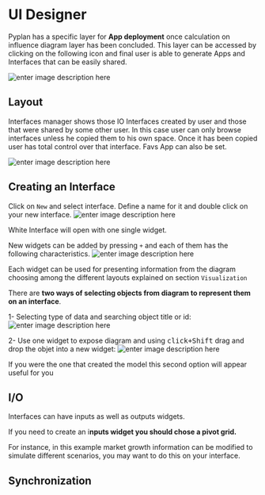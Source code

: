 
# UI Designer
Pyplan has a specific layer for **App deployment** once calculation on influence diagram layer has been concluded.
This layer can be accessed by clicking on the following icon and final user is able to generate Apps and Interfaces that can be easily shared.

![enter image description here](http://img.pyplan.org/UI_interfaces.png)
## Layout
Interfaces manager shows those IO Interfaces created by user and those that were  shared by some other user. In this case user can only browse interfaces unless he copied them to his own space.
Once it has been copied user has total control over that interface.
Favs App can also be set.

![enter image description here](http://img.pyplan.org/Ui_layout.png)

## Creating an Interface
Click on `New` and select interface. 
Define a name for it and double click on your new interface.
![enter image description here](http://img.pyplan.org/Ui_new_interface.png)

White Interface will open with one single widget.

New widgets can be added by pressing `+` and each of  them has the following characteristics.
![enter image description here](http://img.pyplan.org/Ui_blanck_interface.png)

Each widget can be used for presenting information from the diagram choosing among the different layouts explained on section  `Visualization` 

There are **two ways of selecting objects from diagram to represent them on an interface**.

1- Selecting type of data and searching object title or id:
![enter image description here](http://img.pyplan.org/UI_sele_obje_op1.png)

2- Use one widget to expose diagram and using <kbd>click+Shift</kbd> drag and drop the objet into a new widget:
![enter image description here](http://img.pyplan.org/UI_sele_obje_op2.png)

If you were the one that created the model this second option will appear useful for you
## I/O 
Interfaces can have inputs as well as outputs widgets.

If you need to create an i**nputs widget you should chose a pivot grid.**

For instance, in this example market growth information can be modified to simulate different scenarios, you may want to do this on your interface.
## Synchronization

<!--stackedit_data:
eyJoaXN0b3J5IjpbMTEyNjU5ODc1NSw5MDM5NTY0MTUsMjMxNj
Y0NTc4LC03OTYwMTY5OSwtNjQ2MjMwNTIyLDE5NTE4NTYxMzMs
LTExMDUxODM0OTIsLTE5NTA0MjUyNTksMTQ2MjY4NDU1NiwtMT
g3NzMxMjgzMSw1NTU5MjMyNDYsMTU2OTk5ODM3MSwtMTg3NzMx
MjgzMSwtMTcyODY4MTQyXX0=
-->